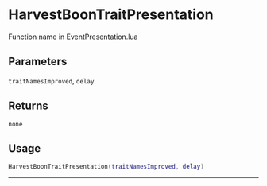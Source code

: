 # HarvestBoonTraitPresentation
Function name in EventPresentation.lua
## Parameters
`traitNamesImproved`, `delay`
## Returns
`none`
## Usage
```lua
HarvestBoonTraitPresentation(traitNamesImproved, delay)
```
---
